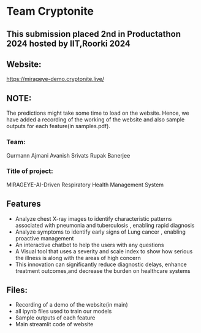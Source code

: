 # Team Cryptonite
## This submission placed 2nd in Productathon 2024 hosted by IIT,Roorki 2024

## Website:
https://mirageye-demo.cryptonite.live/

## NOTE:
The predictions might take some time to load on the website. Hence, we have added a recording of the working of the website and also sample outputs for each feature(in samples.pdf).
### Team:
Gurmann Ajmani 
Avanish Srivats
Rupak Banerjee
### Title of project: 
MIRAGEYE-AI-Driven Respiratory Health Management System



## Features

- Analyze chest X-ray images to identify characteristic patterns associated with pneumonia and tuberculosis , enabling rapid diagnosis
- Analyze symptoms to identify early signs of Lung cancer , enabling proactive management
- An interactive chatbot to help the users with any questions
- A Visual tool that uses a severity and scale index to show how serious the illness is along with the areas of high concern
- This innovation can significantly reduce diagnostic delays, enhance treatment outcomes,and decrease the burden on healthcare systems

## Files:
- Recording of a demo of the website(in main)
- all ipynb files used to train our models
- Sample outputs of each feature
- Main streamlit code of website






